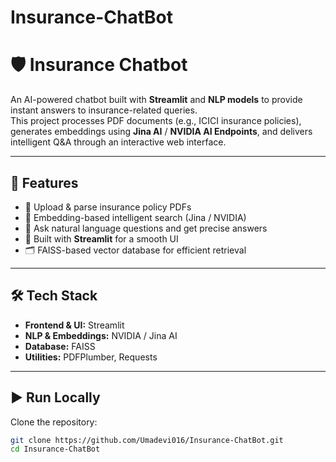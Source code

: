 # Insurance-ChatBot
# 🛡️ Insurance Chatbot

An AI-powered chatbot built with **Streamlit** and **NLP models** to provide instant answers to insurance-related queries.  
This project processes PDF documents (e.g., ICICI insurance policies), generates embeddings using **Jina AI** / **NVIDIA AI Endpoints**, and delivers intelligent Q&A through an interactive web interface.  

---

## 🚀 Features
- 📄 Upload & parse insurance policy PDFs  
- 🤖 Embedding-based intelligent search (Jina / NVIDIA)  
- 🔎 Ask natural language questions and get precise answers  
- 🎨 Built with **Streamlit** for a smooth UI  
- 🗂️ FAISS-based vector database for efficient retrieval  

---

## 🛠️ Tech Stack
- **Frontend & UI:** Streamlit  
- **NLP & Embeddings:** NVIDIA / Jina AI  
- **Database:** FAISS  
- **Utilities:** PDFPlumber, Requests  

---

## ▶️ Run Locally

Clone the repository:
```bash
git clone https://github.com/Umadevi016/Insurance-ChatBot.git
cd Insurance-ChatBot

